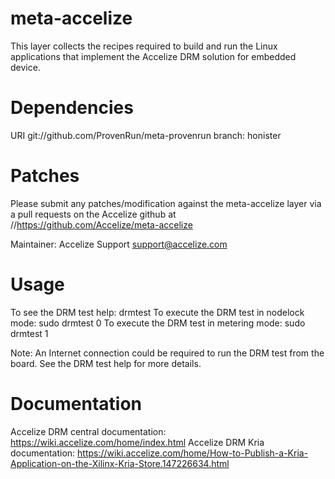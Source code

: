 # meta-accelize

This layer collects the recipes required to build and run the Linux 
applications that implement the Accelize DRM solution for embedded device.


Dependencies
============

URI	git://github.com/ProvenRun/meta-provenrun
branch: honister


Patches
=======

Please submit any patches/modification against the meta-accelize layer 
via a pull requests on the Accelize github at //https://github.com/Accelize/meta-accelize

Maintainer: Accelize Support <support@accelize.com>


Usage
=====

To see the DRM test help: drmtest
To execute the DRM test in nodelock mode: sudo drmtest 0
To execute the DRM test in metering mode: sudo drmtest 1

Note: An Internet connection could be required to run the DRM test from the board. 
      See the DRM test help for more details.


Documentation
=============

Accelize DRM central documentation: https://wiki.accelize.com/home/index.html
Accelize DRM Kria documentation: https://wiki.accelize.com/home/How-to-Publish-a-Kria-Application-on-the-Xilinx-Kria-Store.147226634.html
